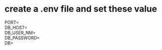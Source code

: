 # create a .env file and set these value
PORT=<br>
DB_HOST=<br>
DB_USER_NM=<br>
DB_PASSWORD=<br>
DB=<br>
